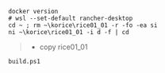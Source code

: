 ```
docker version
# wsl --set-default rancher-desktop
cd ~ ; rm ~\korice\rice01_01 -r -fo -ea si
ni ~\korice\rice01_01 -i d -f | cd
```
> * copy rice01_01
```
build.ps1
```
